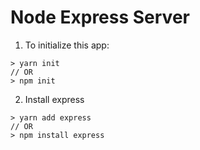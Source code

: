 # Node Express Server
1. To initialize this app:
```
> yarn init
// OR 
> npm init
```

2. Install express 
```
> yarn add express
// OR 
> npm install express
```